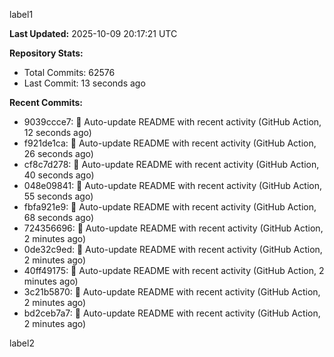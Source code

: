 
label1 
<!-- ACTIVITY_START -->
**Last Updated:** 2025-10-09 20:17:21 UTC

**Repository Stats:**
- Total Commits: 62576
- Last Commit: 13 seconds ago

**Recent Commits:**
- 9039ccce7: 🤖 Auto-update README with recent activity (GitHub Action, 12 seconds ago)
- f921de1ca: 🤖 Auto-update README with recent activity (GitHub Action, 26 seconds ago)
- cf8c7d278: 🤖 Auto-update README with recent activity (GitHub Action, 40 seconds ago)
- 048e09841: 🤖 Auto-update README with recent activity (GitHub Action, 55 seconds ago)
- fbfa921e9: 🤖 Auto-update README with recent activity (GitHub Action, 68 seconds ago)
- 724356696: 🤖 Auto-update README with recent activity (GitHub Action, 2 minutes ago)
- 0de32c9ed: 🤖 Auto-update README with recent activity (GitHub Action, 2 minutes ago)
- 40ff49175: 🤖 Auto-update README with recent activity (GitHub Action, 2 minutes ago)
- 3c21b5870: 🤖 Auto-update README with recent activity (GitHub Action, 2 minutes ago)
- bd2ceb7a7: 🤖 Auto-update README with recent activity (GitHub Action, 2 minutes ago)
<!-- ACTIVITY_END -->

label2
